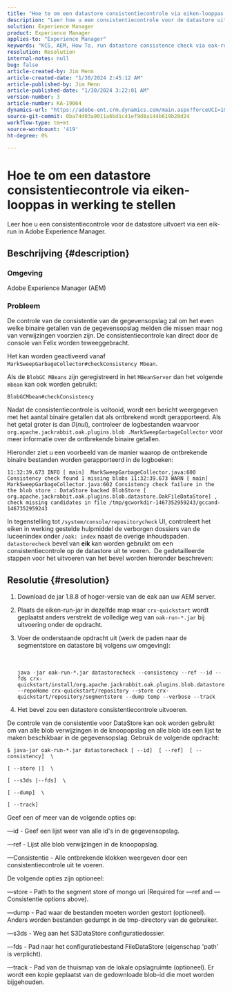 ```yaml
---
title: "Hoe te om een datastore consistentiecontrole via eiken-looppas in werking te stellen"
description: "Leer hoe u een consistentiecontrole voor de datastore uitvoert via een eikenrun in Adobe Experience Manager."
solution: Experience Manager
product: Experience Manager
applies-to: "Experience Manager"
keywords: "KCS, AEM, How To, run datastore consistence check via eak-run, Adobe Experience Manager"
resolution: Resolution
internal-notes: null
bug: false
article-created-by: Jim Menn
article-created-date: "1/30/2024 2:45:12 AM"
article-published-by: Jim Menn
article-published-date: "1/30/2024 3:22:01 AM"
version-number: 3
article-number: KA-19064
dynamics-url: "https://adobe-ent.crm.dynamics.com/main.aspx?forceUCI=1&pagetype=entityrecord&etn=knowledgearticle&id=2c0b9c95-19bf-ee11-9079-6045bd006268"
source-git-commit: 0ba74d03a9011a6bd1c41ef9d8a144b619b28d24
workflow-type: tm+mt
source-wordcount: '419'
ht-degree: 0%

---
```


# Hoe te om een datastore consistentiecontrole via eiken-looppas in werking te stellen


Leer hoe u een consistentiecontrole voor de datastore uitvoert via een eik-run in Adobe Experience Manager.

## Beschrijving {#description}


### Omgeving

Adobe Experience Manager (AEM)

### Probleem

De controle van de consistentie van de gegevensopslag zal om het even welke binaire getallen van de gegevensopslag melden die missen maar nog van verwijzingen voorzien zijn. De consistentiecontrole kan direct door de console van Felix worden teweeggebracht.

Het kan worden geactiveerd vanaf `MarkSweepGarbageCollector#checkConsistency Mbean`.

Als de `BlobGC MBeans` zijn geregistreerd in het `MBeanServer` dan het volgende `mbean` kan ook worden gebruikt:

`BlobGCMbean#checkConsistency`

Nadat de consistentiecontrole is voltooid, wordt een bericht weergegeven met het aantal binaire getallen dat als ontbrekend wordt gerapporteerd. Als het getal groter is dan *0*(*nul*), controleer de logbestanden waarvoor `org.apache.jackrabbit.oak.plugins.blob .MarkSweepGarbageCollector` voor meer informatie over de ontbrekende binaire getallen.

Hieronder ziet u een voorbeeld van de manier waarop de ontbrekende binaire bestanden worden gerapporteerd in de logboeken:




```
11:32:39.673 INFO [ main]  MarkSweepGarbageCollector.java:600 Consistency check found 1 missing blobs 11:32:39.673 WARN [ main]  MarkSweepGarbageCollector.java:602 Consistency check failure in the the blob store : DataStore backed BlobStore [ org.apache.jackrabbit.oak.plugins.blob.datastore.OakFileDataStore] , check missing candidates in file /tmp/gcworkdir-1467352959243/gccand-1467352959243
```




In tegenstelling tot `/system/console/repositorycheck` UI, controleert het eiken in werking gestelde hulpmiddel de verborgen dossiers van de luceenindex onder `/oak: index` naast de overige inhoudspaden. `datastorecheck` bevel van <b>eik </b>kan worden gebruikt om een consistentiecontrole op de datastore uit te voeren.  De gedetailleerde stappen voor het uitvoeren van het bevel worden hieronder beschreven:


## Resolutie {#resolution}


1. Download de jar 1.8.8 of hoger-versie van de eak aan uw AEM server.
2. Plaats de eiken-run-jar in dezelfde map waar `crx-quickstart` wordt geplaatst anders verstrekt de volledige weg van `oak-run-*.jar` bij uitvoering onder de opdracht.
3. Voer de onderstaande opdracht uit (werk de paden naar de segmentstore en datastore bij volgens uw omgeving):<br><br><br>

   ```
   java -jar oak-run-*.jar datastorecheck --consistency --ref --id --fds crx-quickstart/install/org.apache.jackrabbit.oak.plugins.blob.datastore.FileDataStore.config --repoHome crx-quickstart/repository --store crx-quickstart/repository/segmentstore --dump temp --verbose --track
   ```

4. Het bevel zou een datastore consistentiecontrole uitvoeren.




De controle van de consistentie voor DataStore kan ook worden gebruikt om van alle blob verwijzingen in de knoopopslag en alle blob ids een lijst te maken beschikbaar in de gegevensopslag. Gebruik de volgende opdracht:

`$ java-jar oak-run-*.jar datastorecheck [ --id]  [ --ref]  [ --consistency]  \`

`[ --store |]  \`

`[ --s3ds |--fds]  \`

`[ --dump]  \`

`[ --track]`



Geef een of meer van de volgende opties op:

—id - Geef een lijst weer van alle id&#39;s in de gegevensopslag.

—ref - Lijst alle blob verwijzingen in de knoopopslag.

—Consistentie - Alle ontbrekende klokken weergeven door een consistentiecontrole uit te voeren.



De volgende opties zijn optioneel:

—store - Path to the segment store of mongo uri (Required for —ref and —Consistentie options above).

—dump - Pad waar de bestanden moeten worden gestort (optioneel). Anders worden bestanden gedumpt in de tmp-directory van de gebruiker.

—s3ds - Weg aan het S3DataStore configuratiedossier.

—fds - Pad naar het configuratiebestand FileDataStore (eigenschap &#39;path&#39; is verplicht).

—track - Pad van de thuismap van de lokale opslagruimte (optioneel). Er wordt een kopie geplaatst van de gedownloade blob-id die moet worden bijgehouden.
